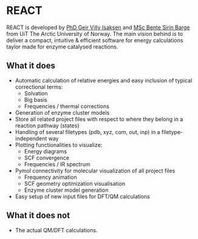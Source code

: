 <!-- # ![REACT logo](figures/REACT_logo.png)
<p align="center" style="color:#3c3c3c">
<i>
Relative Energies Automated Calculation inTerface
</i>
</p> -->


# REACT
REACT is developed by [PhD Geir Villy Isaksen](about.md/#PhD-Geir-Villy-Isaksen) and [MSc Bente Sirin Barge](about.md/#MSc-Bente-Sirin-Barge) 
from UiT The Arctic University of Norway. The main vision behind is to deliver a compact, intuitive & efficient software 
for energy calculations taylor made for enzyme catalysed reactions. 

## What it does
<ul>
<li> Automatic calculation of relative energies and easy inclusion of typical correctional terms:
    <ul>
    <li> Solvation </li>
    <li> Big basis </li>
    <li> Frequencies / thermal corrections </li>
    </ul>
</li>
<li> Generation of enzyme cluster models </li>
<li> Store all related project files with respect to where they belong in a reaction pathway (states) </li>
<li> Handling of several filetypes (pdb, xyz, com, out, inp) in a filetype-independent way </li>
<li> Plotting functionalities to visualize:
    <ul>
    <li> Energy diagrams </li>
    <li> SCF convergence </li>
    <li> Frequencies / IR spectrum </li>
    </ul>
</li>
<li> Pymol connectivity for molecular visualization of all project files 
    <ul>
    <li> Frequency animation </li>
    <li> SCF geometry optimization visualisation </li>
    <li> Enzyme cluster model generation  </li>
    </ul>
</li>
<li> Easy setup of new input files for DFT/QM calculations </li>


</ul>

## What it does not
<ul>
<li> The actual QM/DFT calculations. </li>
</ul>